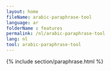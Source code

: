 ```yaml
---
layout: home
fileName: arabic-paraphrase-tool
language: ar
folderName : features
permalink: /nl/arabic-paraphrase-tool
lang: nl
tool: arabic-paraphrase-tool
---
```

{% include section/paraphrase.html %}